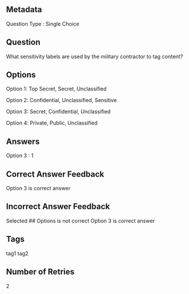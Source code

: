 ## Metadata
Question Type : Single Choice

## Question
What sensitivity labels are used by the military contractor to tag content?

## Options
Option 1: Top Secret, Secret, Unclassified

Option 2: Confidential, Unclassified, Sensitive

Option 3: Secret, Confidential, Unclassified

Option 4: Private, Public, Unclassified

## Answers
Option 3 : 1

## Correct Answer Feedback
Option 3 is correct answer

## Incorrect Answer Feedback
Selected ## Options is not correct Option 3 is correct answer

## Tags
tag1
tag2

## Number of Retries
2

